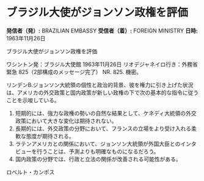 # ブラジル大使がジョンソン政権を評価

**発信者（発）:** BRAZILIAN EMBASSY
**受信者（着）:** FOREIGN MINISTRY
**日時:** 1963年11月26日

ブラジル大使がジョンソン政権を評価

ワシントン発：ブラジル大使館 1963年11月26日
リオデジャネイロ行き：外務省 緊急 825（2部構成のメッセージ完了）
NR. 825.
機密。

リンデンB.ジョンソン大統領の個性と政治的背景、彼を権力に引き上げた状況は、アメリカの外交政策と国内政策が新しい政権の下で次の基本的な指令に従うことを示唆している。

1. 短期的には、強力な政権の勢いの自然な結果として、ケネディ大統領の外交政策において大きな変化は期待されない。
2. 長期的には、外交政策の分野において、フランスの立場をより受け入れる柔軟な態度が期待される。
3. ラテンアメリカとの関係において、ジョンソン大統領が外国大臣とのインタビューを行うことは、予測よりも明確なものになるだろう。
4. 国内政策の分野では、行政と立法の関係が改善される可能性がある。

ロベルト・カンポス